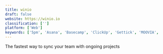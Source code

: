 ```yaml
---
title: winio
draft: false 
website: https://winio.io
classification: ['']
platform: ['Web']
keywords: ['5pm', 'Asana', 'Basecamp', 'ClickUp', 'Gettick', 'MOOVIA', 'Microsoft Project', 'Microsoft Teams', 'My Renovation', 'ONLYOFFICE', 'Paymo', 'Redmine', 'Slack', 'Slack for Mac', 'StrikeBase', 'Taiga.io', 'Teamwork Projects', 'Trello', 'Workplace by Facebook', 'Zenkit']
---
```

The fastest way to sync your team with ongoing projects